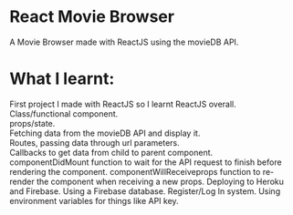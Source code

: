# React Movie Browser

A Movie Browser made with ReactJS using the movieDB API.

# What I learnt:

First project I made with ReactJS so I learnt ReactJS overall.  
Class/functional component.  
props/state.  
Fetching data from the movieDB API and display it.  
Routes, passing data through url parameters.  
Callbacks to get data from child to parent component.  
componentDidMount function to wait for the API request to finish before rendering the component.
componentWillReceiveprops function to re-render the component when receiving a new props.
Deploying to Heroku and Firebase.
Using a Firebase database.
Register/Log In system.
Using environment variables for things like API key.

